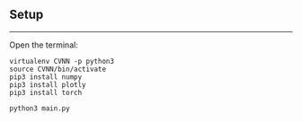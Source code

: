 ## Setup
---
Open the terminal:

```
virtualenv CVNN -p python3
source CVNN/bin/activate
pip3 install numpy
pip3 install plotly
pip3 install torch

python3 main.py

```
